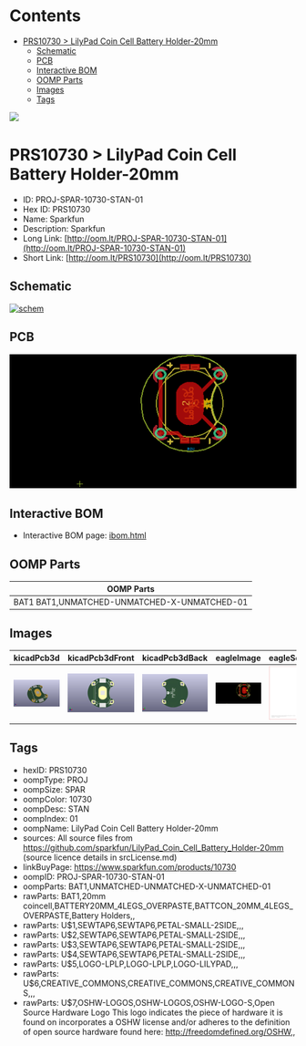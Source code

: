 



Contents
========

* [PRS10730 > LilyPad Coin Cell Battery Holder-20mm](#prs10730--lilypad-coin-cell-battery-holder-20mm)
	* [Schematic](#schematic)
	* [PCB](#pcb)
	* [Interactive BOM](#interactive-bom)
	* [OOMP Parts](#oomp-parts)
	* [Images](#images)
	* [Tags](#tags)
  
![][im]
# PRS10730 > LilyPad Coin Cell Battery Holder-20mm

- ID: PROJ-SPAR-10730-STAN-01
- Hex ID: PRS10730
- Name: Sparkfun
- Description: Sparkfun
- Long Link: [http://oom.lt/PROJ-SPAR-10730-STAN-01](http://oom.lt/PROJ-SPAR-10730-STAN-01)
- Short Link: [http://oom.lt/PRS10730](http://oom.lt/PRS10730)

## Schematic
  
[![schem](eagleSchemImage.png)](eagleSchemImage.png)
## PCB
  
[![pcb](eagleImage.png)](eagleImage.png)
## Interactive BOM

- Interactive BOM page: [ibom.html](https://htmlpreview.github.io/?https://github.com/oomlout/oomlout_OOMP_projects/blob/main/PROJ-SPAR-10730-STAN-01/kicad/bom/ibom.html)

## OOMP Parts
  

|OOMP Parts|
| :---: |
|BAT1 BAT1,UNMATCHED-UNMATCHED-X-UNMATCHED-01|

## Images
  
  

|kicadPcb3d|kicadPcb3dFront|kicadPcb3dBack|eagleImage|eagleSchemImage|
| :---: | :---: | :---: | :---: | :---: |
|[![kicadPcb3d](kicadPcb3d_140.png)](kicadPcb3d.png)|[![kicadPcb3dFront](kicadPcb3dFront_140.png)](kicadPcb3dFront.png)|[![kicadPcb3dBack](kicadPcb3dBack_140.png)](kicadPcb3dBack.png)|[![eagleImage](eagleImage_140.png)](eagleImage.png)|[![eagleSchemImage](eagleSchemImage_140.png)](eagleSchemImage.png)|

## Tags

- hexID: PRS10730
- oompType: PROJ
- oompSize: SPAR
- oompColor: 10730
- oompDesc: STAN
- oompIndex: 01
- oompName: LilyPad Coin Cell Battery Holder-20mm
- sources: All source files from https://github.com/sparkfun/LilyPad_Coin_Cell_Battery_Holder-20mm (source licence details in srcLicense.md)
- linkBuyPage: https://www.sparkfun.com/products/10730
- oompID: PROJ-SPAR-10730-STAN-01
- oompParts: BAT1,UNMATCHED-UNMATCHED-X-UNMATCHED-01
- rawParts: BAT1,20mm coincell,BATTERY20MM_4LEGS_OVERPASTE,BATTCON_20MM_4LEGS_OVERPASTE,Battery Holders,,
- rawParts: U$1,SEWTAP6,SEWTAP6,PETAL-SMALL-2SIDE,,,
- rawParts: U$2,SEWTAP6,SEWTAP6,PETAL-SMALL-2SIDE,,,
- rawParts: U$3,SEWTAP6,SEWTAP6,PETAL-SMALL-2SIDE,,,
- rawParts: U$4,SEWTAP6,SEWTAP6,PETAL-SMALL-2SIDE,,,
- rawParts: U$5,LOGO-LPLP,LOGO-LPLP,LOGO-LILYPAD,,,
- rawParts: U$6,CREATIVE_COMMONS,CREATIVE_COMMONS,CREATIVE_COMMONS,,,
- rawParts: U$7,OSHW-LOGOS,OSHW-LOGOS,OSHW-LOGO-S,Open Source Hardware Logo This logo indicates the piece of hardware it is found on incorporates a OSHW license and/or adheres to the definition of open source hardware found here: http://freedomdefined.org/OSHW,,



[im]: kicadPcb3d_450.png
